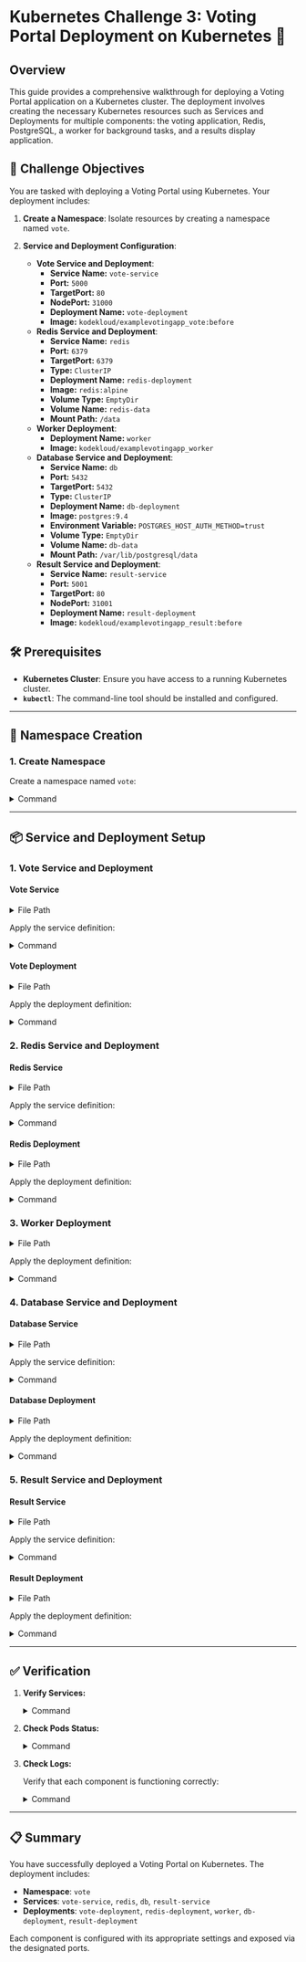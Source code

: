 # Kubernetes Challenge 3: Voting Portal Deployment on Kubernetes 🚀

## Overview

This guide provides a comprehensive walkthrough for deploying a Voting Portal application on a Kubernetes cluster. The deployment involves creating the necessary Kubernetes resources such as Services and Deployments for multiple components: the voting application, Redis, PostgreSQL, a worker for background tasks, and a results display application.

## 🎯 Challenge Objectives

You are tasked with deploying a Voting Portal using Kubernetes. Your deployment includes:

1. **Create a Namespace**: Isolate resources by creating a namespace named `vote`.

2. **Service and Deployment Configuration**:
   - **Vote Service and Deployment**:
     - **Service Name:** `vote-service`
     - **Port:** `5000`
     - **TargetPort:** `80`
     - **NodePort:** `31000`
     - **Deployment Name:** `vote-deployment`
     - **Image:** `kodekloud/examplevotingapp_vote:before`
   - **Redis Service and Deployment**:
     - **Service Name:** `redis`
     - **Port:** `6379`
     - **TargetPort:** `6379`
     - **Type:** `ClusterIP`
     - **Deployment Name:** `redis-deployment`
     - **Image:** `redis:alpine`
     - **Volume Type:** `EmptyDir`
     - **Volume Name:** `redis-data`
     - **Mount Path:** `/data`
   - **Worker Deployment**:
     - **Deployment Name:** `worker`
     - **Image:** `kodekloud/examplevotingapp_worker`
   - **Database Service and Deployment**:
     - **Service Name:** `db`
     - **Port:** `5432`
     - **TargetPort:** `5432`
     - **Type:** `ClusterIP`
     - **Deployment Name:** `db-deployment`
     - **Image:** `postgres:9.4`
     - **Environment Variable:** `POSTGRES_HOST_AUTH_METHOD=trust`
     - **Volume Type:** `EmptyDir`
     - **Volume Name:** `db-data`
     - **Mount Path:** `/var/lib/postgresql/data`
   - **Result Service and Deployment**:
     - **Service Name:** `result-service`
     - **Port:** `5001`
     - **TargetPort:** `80`
     - **NodePort:** `31001`
     - **Deployment Name:** `result-deployment`
     - **Image:** `kodekloud/examplevotingapp_result:before`

## 🛠️ Prerequisites

- **Kubernetes Cluster**: Ensure you have access to a running Kubernetes cluster.
- **`kubectl`**: The command-line tool should be installed and configured.

---

## 🧩 Namespace Creation

### 1. Create Namespace

Create a namespace named `vote`:

<details>
<summary>Command</summary>

```sh
kubectl create namespace vote
```

</details>

---

## 📦 Service and Deployment Setup

### 1. Vote Service and Deployment

#### Vote Service

<details>
<summary>File Path</summary>

- [vote-service.yaml](https://github.com/prudvikeshav/Kubernetes-Challenges/blob/main/Challange%203/vote-service.yaml)

</details>

Apply the service definition:

<details>
<summary>Command</summary>

```sh
kubectl apply -f vote-service.yaml
```

</details>

#### Vote Deployment

<details>
<summary>File Path</summary>

- [vote-deployment.yaml](https://github.com/prudvikeshav/Kubernetes-Challenges/blob/main/Challange%203/vote-deployment.yaml)

</details>

Apply the deployment definition:

<details>
<summary>Command</summary>

```sh
kubectl apply -f vote-deployment.yaml
```

</details>

### 2. Redis Service and Deployment

#### Redis Service

<details>
<summary>File Path</summary>

- [redis-service.yaml](https://github.com/prudvikeshav/Kubernetes-Challenges/blob/main/Challange%203/redis-service.yaml)

</details>

Apply the service definition:

<details>
<summary>Command</summary>

```sh
kubectl apply -f redis-service.yaml
```

</details>

#### Redis Deployment

<details>
<summary>File Path</summary>

- [redis-deployment.yaml](https://github.com/prudvikeshav/Kubernetes-Challenges/blob/main/Challange%203/redis-deployment.yaml)

</details>

Apply the deployment definition:

<details>
<summary>Command</summary>

```sh
kubectl apply -f redis-deployment.yaml
```

</details>

### 3. Worker Deployment

<details>
<summary>File Path</summary>

- [worker-deployment.yaml](https://github.com/prudvikeshav/Kubernetes-Challenges/blob/main/Challange%203/worker-deployment.yaml)

</details>

Apply the deployment definition:

<details>
<summary>Command</summary>

```sh
kubectl apply -f worker-deployment.yaml
```

</details>

### 4. Database Service and Deployment

#### Database Service

<details>
<summary>File Path</summary>

- [db-service.yaml](https://github.com/prudvikeshav/Kubernetes-Challenges/blob/main/Challange%203/db-service.yaml)

</details>

Apply the service definition:

<details>
<summary>Command</summary>

```sh
kubectl apply -f db-service.yaml
```

</details>

#### Database Deployment

<details>
<summary>File Path</summary>

- [db-deployment.yaml](https://github.com/prudvikeshav/Kubernetes-Challenges/blob/main/Challange%203/db-deployment.yaml)

</details>

Apply the deployment definition:

<details>
<summary>Command</summary>

```sh
kubectl apply -f db-deployment.yaml
```

</details>

### 5. Result Service and Deployment

#### Result Service

<details>
<summary>File Path</summary>

- [result-service.yaml](https://github.com/prudvikeshav/Kubernetes-Challenges/blob/main/Challange%203/result-service.yaml)

</details>

Apply the service definition:

<details>
<summary>Command</summary>

```sh
kubectl apply -f result-service.yaml
```

</details>

#### Result Deployment

<details>
<summary>File Path</summary>

- [result-deployment.yaml](https://github.com/prudvikeshav/Kubernetes-Challenges/blob/main/Challange%203/result-deployment.yaml)

</details>

Apply the deployment definition:

<details>
<summary>Command</summary>

```sh
kubectl apply -f result-deployment.yaml
```

</details>

---

## ✅ Verification

1. **Verify Services:**

   <details>
   <summary>Command</summary>

   ```sh
   kubectl get services -n vote
   ```

   </details>

2. **Check Pods Status:**

   <details>
   <summary>Command</summary>

   ```sh
   kubectl get pods -n vote
   ```

   Ensure all pods are running with the appropriate labels.
   </details>

3. **Check Logs:**

   Verify that each component is functioning correctly:

   <details>
   <summary>Command</summary>

   ```sh
   kubectl logs -n vote <pod-name>
   ```

   Replace `<pod-name>` with the actual pod names for each deployment.
   </details>

---

## 📋 Summary

You have successfully deployed a Voting Portal on Kubernetes. The deployment includes:

- **Namespace**: `vote`
- **Services**: `vote-service`, `redis`, `db`, `result-service`
- **Deployments**: `vote-deployment`, `redis-deployment`, `worker`, `db-deployment`, `result-deployment`

Each component is configured with its appropriate settings and exposed via the designated ports.


